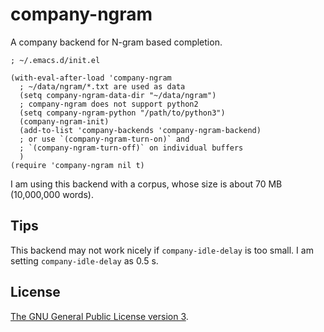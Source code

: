 # company-ngram

A company backend for N-gram based completion.

```elisp
; ~/.emacs.d/init.el

(with-eval-after-load 'company-ngram
  ; ~/data/ngram/*.txt are used as data
  (setq company-ngram-data-dir "~/data/ngram")
  ; company-ngram does not support python2
  (setq company-ngram-python "/path/to/python3")
  (company-ngram-init)
  (add-to-list 'company-backends 'company-ngram-backend)
  ; or use `(company-ngram-turn-on)` and
  ; `(company-ngram-turn-off)` on individual buffers
  )
(require 'company-ngram nil t)
```

I am using this backend with a corpus, whose size is about 70 MB (10,000,000 words).

## Tips

This backend may not work nicely if `company-idle-delay` is too small.
I am setting `company-idle-delay` as 0.5 s.

## License

[The GNU General Public License version 3](http://www.gnu.org/licenses/).
